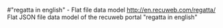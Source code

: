 #"regatta in english" - Flat file data model
http://en.recuweb.com/regatta/
Flat JSON file data model of the recuweb portal "regatta in english"
